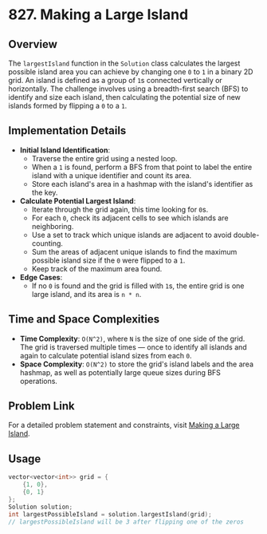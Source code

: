 # 827. Making a Large Island

## Overview
The `largestIsland` function in the `Solution` class calculates the largest possible island area you can achieve by changing one `0` to `1` in a binary 2D grid. An island is defined as a group of `1`s connected vertically or horizontally. The challenge involves using a breadth-first search (BFS) to identify and size each island, then calculating the potential size of new islands formed by flipping a `0` to a `1`.

## Implementation Details
- **Initial Island Identification**:
  - Traverse the entire grid using a nested loop.
  - When a `1` is found, perform a BFS from that point to label the entire island with a unique identifier and count its area.
  - Store each island's area in a hashmap with the island's identifier as the key.
- **Calculate Potential Largest Island**:
  - Iterate through the grid again, this time looking for `0`s.
  - For each `0`, check its adjacent cells to see which islands are neighboring.
  - Use a set to track which unique islands are adjacent to avoid double-counting.
  - Sum the areas of adjacent unique islands to find the maximum possible island size if the `0` were flipped to a `1`.
  - Keep track of the maximum area found.
- **Edge Cases**:
  - If no `0` is found and the grid is filled with `1`s, the entire grid is one large island, and its area is `n * n`.

## Time and Space Complexities
- **Time Complexity**: `O(N^2)`, where `N` is the size of one side of the grid. The grid is traversed multiple times — once to identify all islands and again to calculate potential island sizes from each `0`.
- **Space Complexity**: `O(N^2)` to store the grid's island labels and the area hashmap, as well as potentially large queue sizes during BFS operations.

## Problem Link
For a detailed problem statement and constraints, visit [Making a Large Island](https://leetcode.com/problems/making-a-large-island/).

## Usage
```cpp
vector<vector<int>> grid = {
    {1, 0},
    {0, 1}
};
Solution solution;
int largestPossibleIsland = solution.largestIsland(grid);
// largestPossibleIsland will be 3 after flipping one of the zeros
